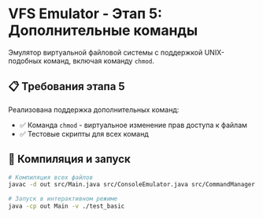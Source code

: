 # VFS Emulator - Этап 5: Дополнительные команды

Эмулятор виртуальной файловой системы с поддержкой UNIX-подобных команд, включая команду `chmod`.

## 📋 Требования этапа 5

Реализована поддержка дополнительных команд:

- ✅ Команда `chmod` - виртуальное изменение прав доступа к файлам
- ✅ Тестовые скрипты для всех команд

## 🚀 Компиляция и запуск

```bash
# Компиляция всех файлов
javac -d out src/Main.java src/ConsoleEmulator.java src/CommandManager.java src/ConsoleUI.java src/EmulatorException.java src/filesystem/VFS.java src/filesystem/PathResolver.java src/filesystem/VFSDirectory.java src/filesystem/VFSFile.java src/filesystem/VFSNode.java src/filesystem/exceptions/VFSException.java src/filesystem/exceptions/VFSOperationException.java src/filesystem/exceptions/VFSPathException.java

# Запуск в интерактивном режиме
java -cp out Main -v ./test_basic
